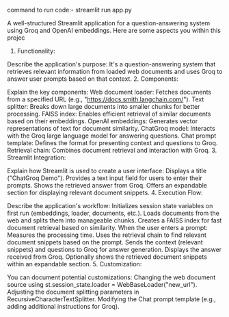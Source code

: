 command to run code:- streamlit run app.py

A well-structured Streamlit application for a question-answering system using Groq and OpenAI embeddings. 
Here are some aspects you within this projec

1. Functionality:

Describe the application's purpose: It's a question-answering system that retrieves relevant information from loaded web documents and uses Groq to answer user prompts based on that context.
2. Components:

Explain the key components:
Web document loader: Fetches documents from a specified URL (e.g., "https://docs.smith.langchain.com/").
Text splitter: Breaks down large documents into smaller chunks for better processing.
FAISS index: Enables efficient retrieval of similar documents based on their embeddings.
OpenAI embeddings: Generates vector representations of text for document similarity.
ChatGroq model: Interacts with the Groq large language model for answering questions.
Chat prompt template: Defines the format for presenting context and questions to Groq.
Retrieval chain: Combines document retrieval and interaction with Groq.
3. Streamlit Integration:

Explain how Streamlit is used to create a user interface:
Displays a title ("ChatGroq Demo").
Provides a text input field for users to enter their prompts.
Shows the retrieved answer from Groq.
Offers an expandable section for displaying relevant document snippets.
4.  Execution Flow:

Describe the application's workflow:
Initializes session state variables on first run (embeddings, loader, documents, etc.).
Loads documents from the web and splits them into manageable chunks.
Creates a FAISS index for fast document retrieval based on similarity.
When the user enters a prompt:
Measures the processing time.
Uses the retrieval chain to find relevant document snippets based on the prompt.
Sends the context (relevant snippets) and questions to Groq for answer generation.
Displays the answer received from Groq.
Optionally shows the retrieved document snippets within an expandable section.
5. Customization:

You can document potential customizations:
Changing the web document source using st.session_state.loader = WebBaseLoader("new_url").
Adjusting the document splitting parameters in RecursiveCharacterTextSplitter.
Modifying the Chat prompt template (e.g., adding additional instructions for Groq).
